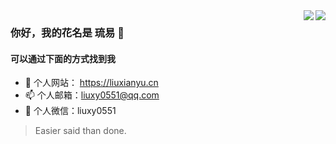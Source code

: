 <img src="https://github-readme-stats.vercel.app/api?username=liuxy0551&show_icons=true&count_private=true&cache_seconds=1800" align="right" />
<img src="https://github-readme-stats-git-masterrstaa-rickstaa.vercel.app/api?username=liuxy0551&show_icons=true&count_private=true&cache_seconds=1800" align="right" />



### 你好，我的花名是 琉易 👋

#### 可以通过下面的方式找到我

- 🔭 个人网站： <a href="https://liuxianyu.cn" target="_black">https://liuxianyu.cn</a>
- 📫 个人邮箱：liuxy0551@qq.com
- 💬 个人微信：liuxy0551

> Easier said than done.

